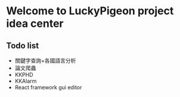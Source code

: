 # Welcome to LuckyPigeon project idea center
## Todo list
* 關鍵字查詢+各國語言分析
* 論文爬蟲
* KKPHD
* KKAlarm
* React framework gui editor
